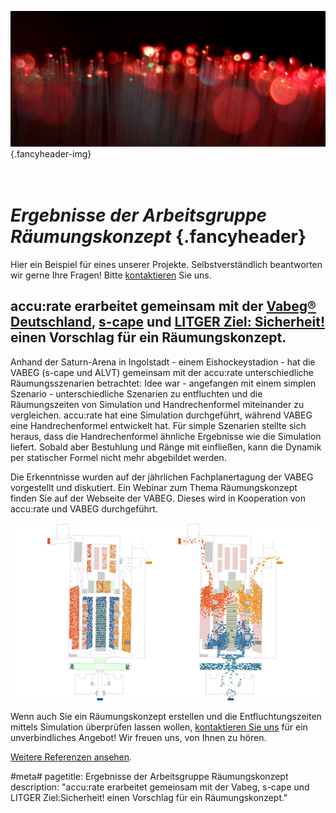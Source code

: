 ![](/img/accurate-bild-start.jpg) {.fancyheader-img}
# <br /> *Ergebnisse der Arbeitsgruppe Räumungskonzept* {.fancyheader}

Hier ein Beispiel für eines unserer Projekte.
Selbstverständlich beantworten wir gerne Ihre Fragen!
Bitte [kontaktieren](kontakt) Sie uns.

## accu:rate erarbeitet gemeinsam mit der [Vabeg® Deutschland](http://www.vabeg.com/), [s-cape](http://www.s-cape.de/) und [LITGER Ziel: Sicherheit!](http://www.litger.de/) einen Vorschlag für ein Räumungskonzept. 

Anhand der Saturn-Arena in Ingolstadt - einem Eishockeystadion - hat die VABEG (s-cape und ALVT) gemeinsam mit der accu:rate unterschiedliche Räumungsszenarien betrachtet: Idee war - angefangen mit einem simplen Szenario - unterschiedliche Szenarien zu entfluchten und die Räumungszeiten von Simulation und Handrechenformel miteinander zu vergleichen. accu:rate hat eine Simulation durchgeführt, während VABEG eine Handrechenformel entwickelt hat. Für simple Szenarien stellte sich heraus, dass die Handrechenformel ähnliche Ergebnisse wie die Simulation liefert. Sobald aber Bestuhlung und Ränge mit einfließen, kann die Dynamik per statischer Formel nicht mehr abgebildet werden.

Die Erkenntnisse wurden auf der jährlichen Fachplanertagung der VABEG vorgestellt und diskutiert. Ein Webinar zum Thema Räumungskonzept finden Sie auf der Webseite der VABEG. Dieses wird in Kooperation von accu:rate und VABEG durchgeführt.


![Verteilung beim Start der Simulation des Freisinger Doms sowie Ausschnitt bei der Entfluchtung](img/referenzen/freisinger-dom.png)

Wenn auch Sie ein Räumungskonzept erstellen und die Entfluchtungszeiten mittels Simulation überprüfen lassen wollen, [kontaktieren Sie uns](kontakt) für ein unverbindliches Angebot! Wir freuen uns, von Ihnen zu hören.

[Weitere Referenzen ansehen](referenzen).


#meta#
pagetitle: Ergebnisse der Arbeitsgruppe Räumungskonzept
description: "accu:rate erarbeitet gemeinsam mit der Vabeg, s-cape und LITGER Ziel:Sicherheit! einen Vorschlag für ein Räumungskonzept."


